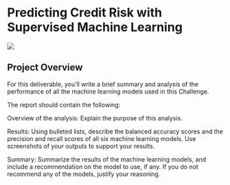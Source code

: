 # Predicting Credit Risk with Supervised Machine Learning 

![](https://github.com/MarielaKaradzhova/Credit_Risk_Analysis/blob/main/cr.png)

## Project Overview


For this deliverable, you’ll write a brief summary and analysis of the performance of all the machine learning models used in this Challenge.

The report should contain the following:

Overview of the analysis: Explain the purpose of this analysis.

Results: Using bulleted lists, describe the balanced accuracy scores and the precision and recall scores of all six machine learning models. Use screenshots of your outputs to support your results.

Summary: Summarize the results of the machine learning models, and include a recommendation on the model to use, if any. If you do not recommend any of the models, justify your reasoning.
